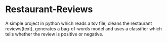 # Restaurant-Reviews
A simple project in python which reads a tsv file, cleans the restaurant reviews(text), generates a bag-of-words model and uses a classifier which tells whether the review is positive or negative.
